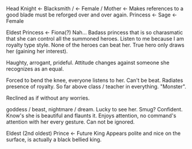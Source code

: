 Head Knight <- Blacksmith / <- Female / Mother <- Makes references to a good blade must be reforged over and over again.
Princess <- Sage <- Female

Eldest Princess <- Fiona(?)
Nah... Badass princess that is so charasmatic that she can control all the summoned heroes.
Listen to me because I am royalty type style.
None of the heroes can beat her. True hero only draws her (gaining her interest).

Haughty, arrogant, prideful. Attitude changes against someone she recognizes as an equal.

Forced to bend the knee, everyone listens to her. Can't be beat. Radiates presence of royalty. So far above class / teacher in everything. "Monster".

Reclined as if without any worries.

goddess / beast, nightmare / dream. Lucky to see her. Smug? Confident. Know's she is beautiful and flaunts it. Enjoys attention, no command's attention with her every gesture. Can not be ignored.

Eldest (2nd oldest) Prince <- Future King Appears polite and nice on the surface, is actually a black bellied king.
